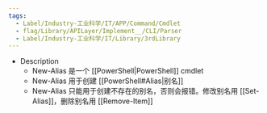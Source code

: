 ```yaml
---
tags:
  - Label/Industry-工业科学/IT/APP/Command/Cmdlet
  - flag/Library/APILayer/Implement__/CLI/Parser
  - Label/Industry-工业科学/IT/Library/3rdLibrary
---
```


- Description
    - New-Alias 是一个 [[PowerShell|PowerShell]] cmdlet
    - New-Alias 用于创建 [[PowerShell#Alias|别名]]
    - New-Alias 只能用于创建不存在的别名，否则会报错。修改别名用 [[Set-Alias]]，删除别名用 [[Remove-Item]]
